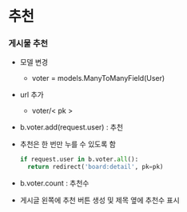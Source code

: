 # 추천

### 게시물 추천

* 모델 변경
  * voter = models.ManyToManyField(User)
  
* url 추가

  * voter/< pk >

* b.voter.add(request.user) : 추천

* 추천은 한 번만 누를 수 있도록 함

  ```python
  if request.user in b.voter.all():
  	return redirect('board:detail', pk=pk)
  ```

* b.voter.count : 추천수

* 게시글 왼쪽에 추천 버튼 생성 및 제목 옆에 추천수 표시

